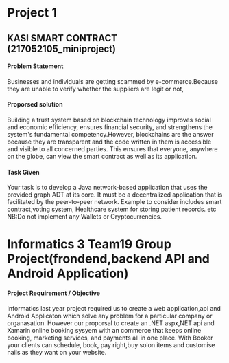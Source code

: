 # Project 1

## KASI SMART CONTRACT (217052105_miniproject)

#### Problem Statement 

Businesses and individuals are getting scammed by e-commerce.Because they are unable to verify whether the suppliers are legit or not,


#### Proporsed solution

Building a trust system based on blockchain technology improves social and economic efficiency, ensures financial security, 
and strengthens the system's fundamental competency.However, blockchains are the answer because they are transparent and the code written in them is accessible and visible to all concerned parties.
This ensures that everyone, anywhere on the globe, can view the smart contract as well as its application.

#### Task Given

Your task is to develop a Java network-based application that uses the provided graph ADT at its core.
It must be a decentralized application that is facilitated by the peer-to-peer network.
 Example to consider includes smart contract,voting system, Healthcare system for storing patient records. etc 
NB:Do not implement any Wallets or Cryptocurrencies.

# Informatics 3 Team19 Group Project(frondend,backend API and Android Application)

#### Project Requirement / Objective

Informatics last year project  required us to create a web application,api and Android Applicaton which solve any problem for a particular company or organasation. However our proporsal to create an .NET aspx,NET api and Xamarin  online booking sysyem with an  commerce that keeps online booking, marketing services, and payments all in one place. With Booker your clients can schedule, book,  pay right,buy solon items and customise nails as they want on your website. 



